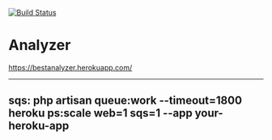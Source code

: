 [![Build Status](https://travis-ci.org/geozhur/project-lvl3-s338.svg?branch=master)](https://travis-ci.org/geozhur/project-lvl3-s338)


# Analyzer

https://bestanalyzer.herokuapp.com/

------------------------------------------------
sqs: php artisan queue:work --timeout=1800
heroku ps:scale web=1 sqs=1 --app your-heroku-app
------------------------------------------------
